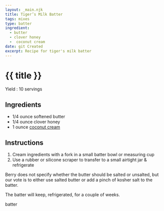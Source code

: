 ```yaml
---
layout: _main.njk
title: Tiger’s Milk Batter
tags: mixes
type: batter
ingredient:
  - butter
  - clover honey
  -  coconut cream
date: git Created
excerpt: Recipe for tiger's milk batter
---
```


<!-- markdownlint-disable MD025 -->
# {{ title }}
<!-- markdownlint-enable MD025 -->

Yield
  : 10 servings

## Ingredients

* 1/4 ounce softened butter
* 1/4 ounce clover honey
* 1 ounce [coconut cream](/mixes/coconut-cream)

## Instructions

1. Cream ingredients with a fork in a small batter bowl or measuring cup
2. Use a rubber or silicone scraper to transfer to a small airtight jar & refrigerate

<tiki-callout type="note" title="notes">

  Berry does not specify whether the butter should be salted or unsalted, but our vote is to either use salted butter or add a pinch of kosher salt to the batter.

  The batter will keep, refrigerated, for a couple of weeks.
</tiki-callout>

<div
  class="sr-only"
  data-cat[0]="Batter"
  data-ingredient[0]="Butter, salted"
  data-ingredient[1]="Honey"
  data-ingredient[2]="Honey, clover"
  data-ingredient[3]="Coconut cream"
  data-pagefind-filter="
    Category[data-cat[0]],
    Ingredient[data-ingredient[0]],
    Ingredient[data-ingredient[1]],
    Ingredient[data-ingredient[2]],
    Ingredient[data-ingredient[3]],
    Pantry[data-ingredient[0]],
    Pantry[data-ingredient[1]],
    Pantry[data-ingredient[2]],
    Batter[data-ingredient[3]]
  "
>
</div>

<div class="keywords" aria-hidden>batter</div>
